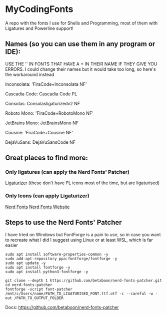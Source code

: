 # MyCodingFonts
A repo with the fonts I use for Shells and Programming, most of them with Ligatures and Powerline support!

## Names (so you can use them in any program or IDE):

USE THE '' IN FONTS THAT HAVE A + IN THEIR NAME IF THEY GIVE YOU ERRORS. I could change their names but it would take too long, so here's the workaround instead

Inconsolata: 'FiraCode+Inconsolata NF'

Cascadia Code: Cascadia Code PL

Consolas: Consolasligaturizedv2 NF

Roboto Mono: 'FiraCode+RobotoMono NF'

JetBrains Mono: JetBrainsMono NF

Cousine: 'FiraCode+Cousine NF'

DejaVuSans: DejaVuSansCode NF

## Great places to find more:
### Only ligatures (can apply the Nerd Fonts' Patcher)
[Ligaturizer](https://github.com/ChristinWhite/ligaturizer/tree/master/output-fonts) (these don't have PL icons most of the time, but are ligaturised)

### Only Icons (can apply Ligaturizer)
[Nerd Fonts](https://github.com/ryanoasis/nerd-fonts/tree/master/patched-fonts)
[Nerd Fonts Website](https://www.nerdfonts.com/font-downloads)


## Steps to use the Nerd Fonts' Patcher
I have tried on Windows but FontForge is a pain to use, so in case you want to recreate what I did I suggest using Linux or at least WSL, which is far easier

```
sudo apt install software-properties-common -y
sudo add-apt-repository ppa:fontforge/fontforge -y
sudo apt update -y
sudo apt install fontforge -y
sudo apt install python3-fontforge -y

git clone --depth 1 https://github.com/betaboon/nerd-fonts-patcher.git
cd nerd-fonts-patcher
fontforge -script font-patcher /mnt/c/Users/name/PATH_TO_LIGATURISED_FONT.ttf.otf -c --careful -w -out /PATH_TO_OUTPUT_FOLDER
```

Docs: https://github.com/betaboon/nerd-fonts-patcher
